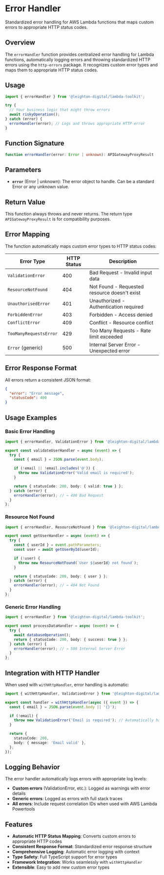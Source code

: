 # Error Handler

Standardized error handling for AWS Lambda functions that maps custom errors to appropriate HTTP status codes.

## Overview

The `errorHandler` function provides centralized error handling for Lambda functions, automatically logging errors and throwing standardized HTTP errors using the `http-errors` package. It recognizes custom error types and maps them to appropriate HTTP status codes.

## Usage

```ts
import { errorHandler } from '@leighton-digital/lambda-toolkit';

try {
  // Your business logic that might throw errors
  await riskyOperation();
} catch (error) {
  errorHandler(error); // Logs and throws appropriate HTTP error
}
```

## Function Signature

```ts
function errorHandler(error: Error | unknown): APIGatewayProxyResult
```

## Parameters

- **`error`** (Error | unknown): The error object to handle. Can be a standard Error or any unknown value.

## Return Value

This function always throws and never returns. The return type `APIGatewayProxyResult` is for compatibility purposes.

## Error Mapping

The function automatically maps custom error types to HTTP status codes:

| Error Type | HTTP Status | Description |
|------------|-------------|-------------|
| `ValidationError` | 400 | Bad Request - Invalid input data |
| `ResourceNotFound` | 404 | Not Found - Requested resource doesn't exist |
| `UnauthorisedError` | 401 | Unauthorized - Authentication required |
| `ForbiddenError` | 403 | Forbidden - Access denied |
| `ConflictError` | 409 | Conflict - Resource conflict |
| `TooManyRequestsError` | 429 | Too Many Requests - Rate limit exceeded |
| `Error` (generic) | 500 | Internal Server Error - Unexpected error |

## Error Response Format

All errors return a consistent JSON format:

```json
{
  "error": "Error message",
  "statusCode": 400
}
```

## Usage Examples

### Basic Error Handling

```ts
import { errorHandler, ValidationError } from '@leighton-digital/lambda-toolkit';

export const validateUserHandler = async (event) => {
  try {
    const { email } = JSON.parse(event.body);

    if (!email || !email.includes('@')) {
      throw new ValidationError('Valid email is required');
    }

    return { statusCode: 200, body: { valid: true } };
  } catch (error) {
    errorHandler(error); // → 400 Bad Request
  }
};
```

### Resource Not Found

```ts
import { errorHandler, ResourceNotFound } from '@leighton-digital/lambda-toolkit';

export const getUserHandler = async (event) => {
  try {
    const { userId } = event.pathParameters;
    const user = await getUserById(userId);

    if (!user) {
      throw new ResourceNotFound(`User ${userId} not found`);
    }

    return { statusCode: 200, body: { user } };
  } catch (error) {
    errorHandler(error); // → 404 Not Found
  }
};
```

### Generic Error Handling

```ts
import { errorHandler } from '@leighton-digital/lambda-toolkit';

export const processDataHandler = async (event) => {
  try {
    await databaseOperation();
    return { statusCode: 200, body: { success: true } };
  } catch (error) {
    errorHandler(error); // → 500 Internal Server Error
  }
};
```

## Integration with HTTP Handler

When used with `withHttpHandler`, error handling is automatic:

```ts
import { withHttpHandler, ValidationError } from '@leighton-digital/lambda-toolkit';

export const handler = withHttpHandler(async ({ event }) => {
  const { email } = JSON.parse(event.body || '{}');

  if (!email) {
    throw new ValidationError('Email is required'); // Automatically handled
  }

  return {
    statusCode: 200,
    body: { message: 'Email valid' },
  };
});
```

## Logging Behavior

The error handler automatically logs errors with appropriate log levels:

- **Custom errors** (ValidationError, etc.): Logged as warnings with error details
- **Generic errors**: Logged as errors with full stack traces
- **All errors**: Include request correlation IDs when used with AWS Lambda Powertools

## Features

- **Automatic HTTP Status Mapping**: Converts custom errors to appropriate HTTP codes
- **Consistent Response Format**: Standardized error response structure
- **Comprehensive Logging**: Automatic error logging with context
- **Type Safety**: Full TypeScript support for error types
- **Framework Integration**: Works seamlessly with `withHttpHandler`
- **Extensible**: Easy to add new custom error types

